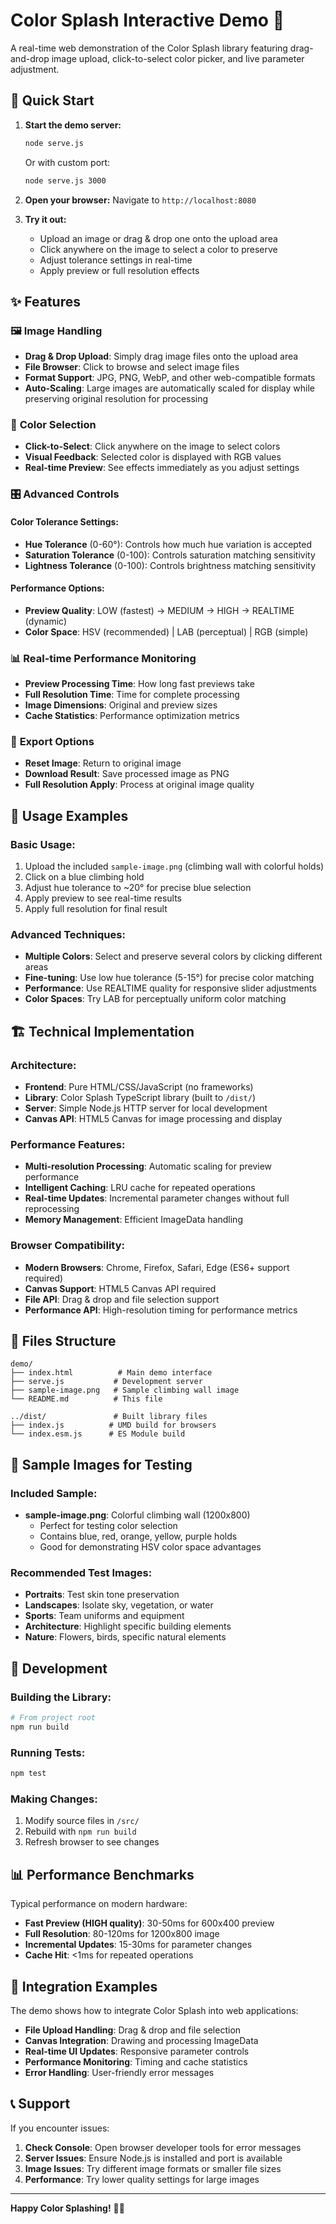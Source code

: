 # Color Splash Interactive Demo 🎨

A real-time web demonstration of the Color Splash library featuring drag-and-drop image upload, click-to-select color picker, and live parameter adjustment.

## 🚀 Quick Start

1. **Start the demo server:**
   ```bash
   node serve.js
   ```
   Or with custom port:
   ```bash
   node serve.js 3000
   ```

2. **Open your browser:**
   Navigate to `http://localhost:8080`

3. **Try it out:**
   - Upload an image or drag & drop one onto the upload area
   - Click anywhere on the image to select a color to preserve
   - Adjust tolerance settings in real-time
   - Apply preview or full resolution effects

## ✨ Features

### 🖼️ **Image Handling**
- **Drag & Drop Upload**: Simply drag image files onto the upload area
- **File Browser**: Click to browse and select image files
- **Format Support**: JPG, PNG, WebP, and other web-compatible formats
- **Auto-Scaling**: Large images are automatically scaled for display while preserving original resolution for processing

### 🎯 **Color Selection**
- **Click-to-Select**: Click anywhere on the image to select colors
- **Visual Feedback**: Selected color is displayed with RGB values
- **Real-time Preview**: See effects immediately as you adjust settings

### 🎛️ **Advanced Controls**

#### Color Tolerance Settings:
- **Hue Tolerance** (0-60°): Controls how much hue variation is accepted
- **Saturation Tolerance** (0-100): Controls saturation matching sensitivity
- **Lightness Tolerance** (0-100): Controls brightness matching sensitivity

#### Performance Options:
- **Preview Quality**: LOW (fastest) → MEDIUM → HIGH → REALTIME (dynamic)
- **Color Space**: HSV (recommended) | LAB (perceptual) | RGB (simple)

### 📊 **Real-time Performance Monitoring**
- **Preview Processing Time**: How long fast previews take
- **Full Resolution Time**: Time for complete processing
- **Image Dimensions**: Original and preview sizes
- **Cache Statistics**: Performance optimization metrics

### 💾 **Export Options**
- **Reset Image**: Return to original image
- **Download Result**: Save processed image as PNG
- **Full Resolution Apply**: Process at original image quality

## 🎨 **Usage Examples**

### Basic Usage:
1. Upload the included `sample-image.png` (climbing wall with colorful holds)
2. Click on a blue climbing hold
3. Adjust hue tolerance to ~20° for precise blue selection
4. Apply preview to see real-time results
5. Apply full resolution for final result

### Advanced Techniques:
- **Multiple Colors**: Select and preserve several colors by clicking different areas
- **Fine-tuning**: Use low hue tolerance (5-15°) for precise color matching
- **Performance**: Use REALTIME quality for responsive slider adjustments
- **Color Spaces**: Try LAB for perceptually uniform color matching

## 🏗️ **Technical Implementation**

### Architecture:
- **Frontend**: Pure HTML/CSS/JavaScript (no frameworks)
- **Library**: Color Splash TypeScript library (built to `/dist/`)
- **Server**: Simple Node.js HTTP server for local development
- **Canvas API**: HTML5 Canvas for image processing and display

### Performance Features:
- **Multi-resolution Processing**: Automatic scaling for preview performance
- **Intelligent Caching**: LRU cache for repeated operations
- **Real-time Updates**: Incremental parameter changes without full reprocessing
- **Memory Management**: Efficient ImageData handling

### Browser Compatibility:
- **Modern Browsers**: Chrome, Firefox, Safari, Edge (ES6+ support required)
- **Canvas Support**: HTML5 Canvas API required
- **File API**: Drag & drop and file selection support
- **Performance API**: High-resolution timing for performance metrics

## 📁 **Files Structure**

```
demo/
├── index.html          # Main demo interface
├── serve.js           # Development server
├── sample-image.png   # Sample climbing wall image
└── README.md          # This file

../dist/               # Built library files
├── index.js          # UMD build for browsers
└── index.esm.js      # ES Module build
```

## 🎯 **Sample Images for Testing**

### Included Sample:
- **sample-image.png**: Colorful climbing wall (1200x800)
  - Perfect for testing color selection
  - Contains blue, red, orange, yellow, purple holds
  - Good for demonstrating HSV color space advantages

### Recommended Test Images:
- **Portraits**: Test skin tone preservation
- **Landscapes**: Isolate sky, vegetation, or water
- **Sports**: Team uniforms and equipment
- **Architecture**: Highlight specific building elements
- **Nature**: Flowers, birds, specific natural elements

## 🔧 **Development**

### Building the Library:
```bash
# From project root
npm run build
```

### Running Tests:
```bash
npm test
```

### Making Changes:
1. Modify source files in `/src/`
2. Rebuild with `npm run build`
3. Refresh browser to see changes

## 📊 **Performance Benchmarks**

Typical performance on modern hardware:

- **Fast Preview (HIGH quality)**: 30-50ms for 600x400 preview
- **Full Resolution**: 80-120ms for 1200x800 image
- **Incremental Updates**: 15-30ms for parameter changes
- **Cache Hit**: <1ms for repeated operations

## 🚀 **Integration Examples**

The demo shows how to integrate Color Splash into web applications:

- **File Upload Handling**: Drag & drop and file selection
- **Canvas Integration**: Drawing and processing ImageData
- **Real-time UI Updates**: Responsive parameter controls
- **Performance Monitoring**: Timing and cache statistics
- **Error Handling**: User-friendly error messages

## 📞 **Support**

If you encounter issues:

1. **Check Console**: Open browser developer tools for error messages
2. **Server Issues**: Ensure Node.js is installed and port is available
3. **Image Issues**: Try different image formats or smaller file sizes
4. **Performance**: Try lower quality settings for large images

---

**Happy Color Splashing!** 🎨✨